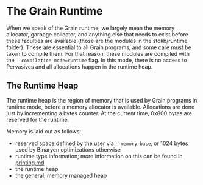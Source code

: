 # The Grain Runtime

When we speak of the Grain runtime, we largely mean the memory allocator, garbage collector, and anything else that needs to exist before these faculties are available (those are the modules in the stdlib/runtime folder). These are essential to all Grain programs, and some care must be taken to compile them. For that reason, these modules are compiled with the `--compilation-mode=runtime` flag. In this mode, there is no access to Pervasives and all allocations happen in the runtime heap.

## The Runtime Heap

The runtime heap is the region of memory that is used by Grain programs in runtime mode, before a memory allocator is available. Allocations are done just by incrementing a bytes counter. At the current time, 0x800 bytes are reserved for the runtime.

Memory is laid out as follows:

- reserved space defined by the user via `--memory-base`, or 1024 bytes used by Binaryen optimizations otherwise
- runtime type information; more information on this can be found in [printing.md](./printing.md)
- the runtime heap
- the general, memory managed heap
